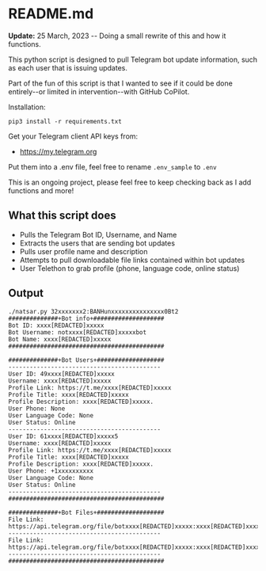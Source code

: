 # README.md

**Update:** 25 March, 2023 -- Doing a small rewrite of this and how it functions. 

This python script is designed to pull Telegram bot update information, such as each user that is issuing updates. 

Part of the fun of this script is that I wanted to see if it could be done entirely--or limited in intervention--with GitHub CoPilot. 

Installation: 

```
pip3 install -r requirements.txt
```

Get your Telegram client API keys from: 

* https://my.telegram.org

Put them into a .env file, feel free to rename `.env_sample` to `.env`

This is an ongoing project, please feel free to keep checking back as I add functions and more!

## What this script does

* Pulls the Telegram Bot ID, Username, and Name
* Extracts the users that are sending bot updates
* Pulls user profile name and description
* Attempts to pull downloadable file links contained within bot updates
* User Telethon to grab profile (phone, language code, online status)

## Output

```
./natsar.py 32xxxxxxx2:BANHunxxxxxxxxxxxxxxx0Bt2
##############+Bot info+####################
Bot ID: xxxx[REDACTED]xxxxx
Bot Username: notxxxx[REDACTED]xxxxxbot
Bot Name: xxxx[REDACTED]xxxxx
############################################

##############+Bot Users+###################
-------------------------------------------
User ID: 49xxxx[REDACTED]xxxxx
Username: xxxx[REDACTED]xxxxx
Profile Link: https://t.me/xxxx[REDACTED]xxxxx
Profile Title: xxxx[REDACTED]xxxxx
Profile Description: xxxx[REDACTED]xxxxx.
User Phone: None
User Language Code: None
User Status: Online
-------------------------------------------
User ID: 61xxxx[REDACTED]xxxxx5
Username: xxxx[REDACTED]xxxxx
Profile Link: https://t.me/xxxx[REDACTED]xxxxx
Profile Title: xxxx[REDACTED]xxxxx
Profile Description: xxxx[REDACTED]xxxxx.
User Phone: +1xxxxxxxxxx
User Language Code: None
User Status: Online
-------------------------------------------
############################################

##############+Bot Files+###################
File Link: https://api.telegram.org/file/botxxxx[REDACTED]xxxxx:xxxx[REDACTED]xxxxx/documents/xxxx[REDACTED]xxxxx_redacted
-------------------------------------------
File Link: https://api.telegram.org/file/botxxxx[REDACTED]xxxxx:xxxx[REDACTED]xxxxx/documents/xxxx[REDACTED]xxxxx.txt
-------------------------------------------
############################################
```
